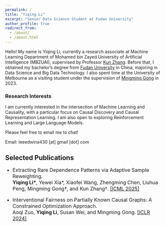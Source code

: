 ```yaml
---
permalink: /
title: "Yiqing Li"
excerpt: "Senior Data Science Student at Fudan University"
author_profile: true
redirect_from: 
  - /about/
  - /about.html
---
```


Hello! My name is Yiqing Li, currently a research associate at Machine Learning Department of Mohamed bin Zayed University of Artificial Intelligence (MBZUAI), supervised by Professor [Kun Zhang](https://www.andrew.cmu.edu/user/kunz1/index.html). Before that, I obtained my bachelor’s degree from [Fudan University](https://www.fudan.edu.cn/en/) in China, majoring in Data Science and Big Data Technology. I also spent time at the University of Melbourne as a visiting student under the supervision of [Mingming Gong](https://mingming-gong.github.io/) in 2023.

### Research Interests

I am currently interested in the intersection of Machine Learning and Causality, with a particular focus on Causal Discovery and Causal Representation Learning. I am also open to exploring Reinforcement Learning and Large Language Models.


Please feel free to email me to chat!

Email: leeedwina430 [at] gmail [dot] com

<h2> Selected Publications </h2>

<ul>
<font size="3">
<li><p> Extracting Rare Dependence Patterns via Adaptive Sample Reweighting. <br />
 <b>Yiqing Li*</b>, Yewei Xia*, Xiaofei Wang, Zhengming Chen, Liuhua Peng, Mingming Gong†, and Kun Zhang†. <a href="https://icml.cc/Conferences/2025/CallForPapers">[ICML 2025]</a>
 </p></li>
 <li><p> Interventional Fairness on Partially Known Causal Graphs: A Constrained Optimization Approach. <br />
 Aoqi Zuo, <b>Yiqing Li</b>, Susan Wei, and Mingming Gong. <a href="http://arxiv.org/abs/2401.10632">[ICLR 2024]</a>
 </p></li>
</font>
</ul>
